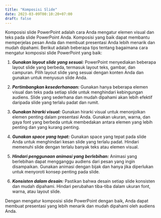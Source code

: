 ```yaml
---
title: "Komposisi Slide"
date: 2023-03-09T00:10:20+07:00
draft: false
---
```


Komposisi slide PowerPoint adalah cara Anda mengatur elemen visual dan teks pada slide PowerPoint Anda. Komposisi yang baik dapat membantu memperjelas pesan Anda dan membuat presentasi Anda lebih menarik dan mudah dipahami. Berikut adalah beberapa tips tentang bagaimana cara mengatur komposisi slide PowerPoint yang baik:

1. ***Gunakan layout slide yang sesuai:*** PowerPoint menyediakan beberapa layout slide yang berbeda, termasuk layout teks, gambar, dan campuran. Pilih layout slide yang sesuai dengan konten Anda dan gunakan untuk menyusun slide Anda.

2. ***Pertimbangkan kesederhanaan:*** Gunakan hanya beberapa elemen visual dan teks pada setiap slide untuk menghindari kebingungan audiens. Slide yang sederhana dan mudah dipahami akan lebih efektif daripada slide yang terlalu padat dan rumit.

3. ***Gunakan hirarki visual:*** Gunakan hirarki visual untuk menonjolkan elemen penting dalam presentasi Anda. Gunakan ukuran, warna, dan gaya font yang berbeda untuk membedakan antara elemen yang lebih penting dan yang kurang penting.

4. ***Gunakan space yang tepat:*** Gunakan space yang tepat pada slide Anda untuk menghindari kesan slide yang terlalu padat. Hindari memenuhi slide dengan terlalu banyak teks atau elemen visual.

5. ***Hindari penggunaan animasi yang berlebihan:*** Animasi yang berlebihan dapat mengganggu audiens dari pesan yang ingin disampaikan. Gunakan animasi dengan bijak dan hanya jika diperlukan untuk menyoroti konsep penting pada slide.

6. ***Konsisten dalam desain:*** Pastikan bahwa desain setiap slide konsisten dan mudah dipahami. Hindari perubahan tiba-tiba dalam ukuran font, warna, atau layout slide.

Dengan mengatur komposisi slide PowerPoint dengan baik, Anda dapat membuat presentasi yang lebih menarik dan mudah dipahami oleh audiens Anda.

